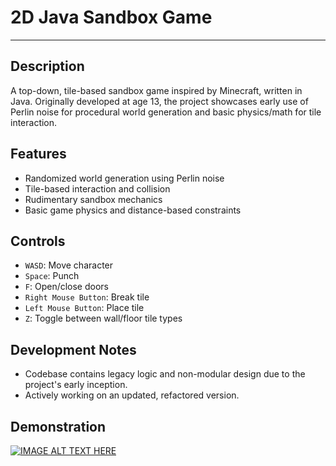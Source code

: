 # 2D Java Sandbox Game 

---

## Description
A top-down, tile-based sandbox game inspired by Minecraft, written in Java. Originally developed at age 13, the project showcases early use of Perlin noise for procedural world generation and basic physics/math for tile interaction.

## Features

* Randomized world generation using Perlin noise
* Tile-based interaction and collision
* Rudimentary sandbox mechanics
* Basic game physics and distance-based constraints

## Controls

* `WASD`: Move character
* `Space`: Punch
* `F`: Open/close doors
* `Right Mouse Button`: Break tile
* `Left Mouse Button`: Place tile
* `Z`: Toggle between wall/floor tile types

## Development Notes

* Codebase contains legacy logic and non-modular design due to the project's early inception.
* Actively working on an updated, refactored version.

## Demonstration

[![IMAGE ALT TEXT HERE](https://img.youtube.com/vi/HG_oHZv_UqY/0.jpg)](https://www.youtube.com/watch?v=HG_oHZv_UqY)
